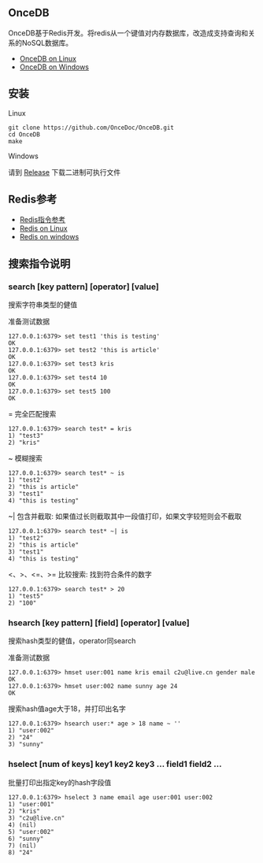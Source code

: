 ## OnceDB

OnceDB基于Redis开发。将redis从一个键值对内存数据库，改造成支持查询和关系的NoSQL数据库。

- [OnceDB on Linux](https://github.com/OnceDoc/OnceDB)
- [OnceDB on Windows](https://github.com/OnceDoc/OnceDB.win)


## 安装

Linux 

    git clone https://github.com/OnceDoc/OnceDB.git
    cd OnceDB
    make

Windows

请到 [Release](https://github.com/OnceDoc/OnceDB.win/releases) 下载二进制可执行文件


## Redis参考

- [Redis指令参考](https://redis.io)
- [Redis on Linux](https://github.com/antirez/redis)
- [Redis on windows](https://github.com/MSOpenTech/Redis)



## 搜索指令说明

### search [key pattern] [operator] [value]

搜索字符串类型的健值

准备测试数据

    127.0.0.1:6379> set test1 'this is testing'
    OK
    127.0.0.1:6379> set test2 'this is article'
    OK
    127.0.0.1:6379> set test3 kris
    OK
    127.0.0.1:6379> set test4 10
    OK
    127.0.0.1:6379> set test5 100
    OK

= 完全匹配搜索

    127.0.0.1:6379> search test* = kris
    1) "test3"
    2) "kris"

~ 模糊搜索

    127.0.0.1:6379> search test* ~ is
    1) "test2"
    2) "this is article"
    3) "test1"
    4) "this is testing"

~| 包含并截取: 如果值过长则截取其中一段值打印，如果文字较短则会不截取

    127.0.0.1:6379> search test* ~| is
    1) "test2"
    2) "this is article"
    3) "test1"
    4) "this is testing"

<、>、<=、>= 比较搜索: 找到符合条件的数字

    127.0.0.1:6379> search test* > 20
    1) "test5"
    2) "100"



### hsearch [key pattern] [field] [operator] [value]

搜索hash类型的健值，operator同search

准备测试数据

    127.0.0.1:6379> hmset user:001 name kris email c2u@live.cn gender male
    OK
    127.0.0.1:6379> hmset user:002 name sunny age 24
    OK

搜索hash值age大于18，并打印出名字

    127.0.0.1:6379> hsearch user:* age > 18 name ~ ''
    1) "user:002"
    2) "24"
    3) "sunny"

### hselect [num of keys] key1 key2 key3 ... field1 field2 ...

批量打印出指定key的hash字段值

    127.0.0.1:6379> hselect 3 name email age user:001 user:002
    1) "user:001"
    2) "kris"
    3) "c2u@live.cn"
    4) (nil)
    5) "user:002"
    6) "sunny"
    7) (nil)
    8) "24"
